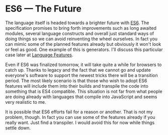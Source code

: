 # ES6 — The Future

The language itself is headed towards a brighter future with [ES6](https://wiki.mozilla.org/ES6_plans). The specification promises to bring forth improvements such as long awaited modules, several language constructs and overall just standard ways of doing things so we can avoid reinventing the wheel ourselves. In fact you can mimic some of the planned features already but obviously it won't look or feel as good. One example of this is generators. I'll discuss this particular case later at [Language Features](../language_features/README.html).

Even if ES6 was finalized tomorrow, it will take quite a while for browsers to catch up. Thanks to legacy and the fact that we cannot go and update everyone's software to support the newest tricks there will be a transition period. The most likely scenario is that those who wish to adopt ES6 features will include them into their builds and transpile the code into something that is ES4 compatible. This situation is not far from what people are doing already with languages that compile into JavaScript and seems very realistic to me.

It is possible that ES6 efforts fail for a reason or another. That is not my problem, though. In fact you can use some of the features already if you really want. Just find a transpiler. I would avoid this for now while things settle down.
